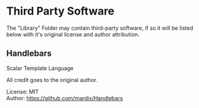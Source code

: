 # Third Party Software
The "Library" Folder may contain third-party software, if so it will be listed below with it's original license and author attribution.

## Handlebars

Scalar Template Language

All credit goes to the original author.

License: MIT <br>
Author: https://github.com/mardix/Handlebars
